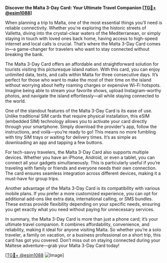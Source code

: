 **Discover the Malta 3-Day Card: Your Ultimate Travel Companion [[TG💪+ @esim1088](https://t.me/s/esim1088)]**

When planning a trip to Malta, one of the most essential things you’ll need is reliable connectivity. Whether you're exploring the historic streets of Valletta, diving into the crystal-clear waters of the Mediterranean, or simply staying in touch with loved ones back home, having access to high-speed internet and local calls is crucial. That’s where the Malta 3-Day Card comes in—a game-changer for travelers who want to stay connected without breaking the bank.

The Malta 3-Day Card offers an affordable and straightforward solution for tourists visiting this picturesque island nation. With this card, you can enjoy unlimited data, texts, and calls within Malta for three consecutive days. It’s perfect for those who want to make the most of their time on the island without worrying about hefty roaming charges or expensive Wi-Fi hotspots. Imagine being able to stream your favorite shows, upload Instagram-worthy photos, and navigate the island effortlessly—all while staying connected to the world.

One of the standout features of the Malta 3-Day Card is its ease of use. Unlike traditional SIM cards that require physical installation, this eSIM (embedded SIM) technology allows you to activate your card directly through your smartphone. Simply download the provider's app, follow the instructions, and voilà—you’re ready to go! This means no more fumbling with tiny SIM trays or waiting for delivery times. It’s as simple as downloading an app and tapping a few buttons.

For tech-savvy travelers, the Malta 3-Day Card also supports multiple devices. Whether you have an iPhone, Android, or even a tablet, you can connect all your gadgets simultaneously. This is particularly useful if you’re traveling with family or friends and everyone needs their own connection. The card ensures seamless integration across different devices, making it a must-have for group trips.

Another advantage of the Malta 3-Day Card is its compatibility with various mobile plans. If you prefer a more customized experience, you can opt for additional add-ons like extra data, international calling, or SMS bundles. These extras provide flexibility depending on your specific needs, ensuring you get exactly what you need without paying for unnecessary services.

In summary, the Malta 3-Day Card is more than just a phone card; it’s your ultimate travel companion. It combines affordability, convenience, and reliability, making it ideal for anyone visiting Malta. So whether you’re a solo traveler, a family on vacation, or a business professional on a short trip, this card has got you covered. Don’t miss out on staying connected during your Maltese adventure—grab your Malta 3-Day Card today!

[[TG💪+ @esim1088](https://t.me/s/esim1088) ![Image](https://i.postimg.cc/Y0z9fWf4/image.png)]